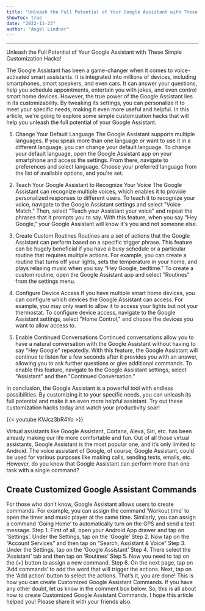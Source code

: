 ```yaml
---
title: "Unleash the Full Potential of Your Google Assistant with These Simple Customization Hacks!"
ShowToc: true 
date: "2022-11-23"
author: "Angel Lindner"
---
```

*****
Unleash the Full Potential of Your Google Assistant with These Simple Customization Hacks!

The Google Assistant has been a game-changer when it comes to voice-activated smart assistants. It is integrated into millions of devices, including smartphones, smart speakers, and even cars. It can answer your questions, help you schedule appointments, entertain you with jokes, and even control smart home devices. However, the true power of the Google Assistant lies in its customizability. By tweaking its settings, you can personalize it to meet your specific needs, making it even more useful and helpful. In this article, we're going to explore some simple customization hacks that will help you unleash the full potential of your Google Assistant.

1. Change Your Default Language
The Google Assistant supports multiple languages. If you speak more than one language or want to use it in a different language, you can change your default language. To change your default language, open the Google Assistant app on your smartphone and access the settings. From there, navigate to preferences and select language. Choose your preferred language from the list of available options, and you're set.

2. Teach Your Google Assistant to Recognize Your Voice
The Google Assistant can recognize multiple voices, which enables it to provide personalized responses to different users. To teach it to recognize your voice, navigate to the Google Assistant settings and select "Voice Match." Then, select "Teach your Assistant your voice" and repeat the phrases that it prompts you to say. With this feature, when you say "Hey Google," your Google Assistant will know it's you and not someone else.

3. Create Custom Routines
Routines are a set of actions that the Google Assistant can perform based on a specific trigger phrase. This feature can be hugely beneficial if you have a busy schedule or a particular routine that requires multiple actions. For example, you can create a routine that turns off your lights, sets the temperature in your home, and plays relaxing music when you say "Hey Google, bedtime." To create a custom routine, open the Google Assistant app and select "Routines" from the settings menu.

4. Configure Device Access
If you have multiple smart home devices, you can configure which devices the Google Assistant can access. For example, you may only want to allow it to access your lights but not your thermostat. To configure device access, navigate to the Google Assistant settings, select "Home Control," and choose the devices you want to allow access to.

5. Enable Continued Conversations
Continued conversations allow you to have a natural conversation with the Google Assistant without having to say "Hey Google" repeatedly. With this feature, the Google Assistant will continue to listen for a few seconds after it provides you with an answer, allowing you to ask further questions or give additional commands. To enable this feature, navigate to the Google Assistant settings, select "Assistant" and then "Continued Conversation."

In conclusion, the Google Assistant is a powerful tool with endless possibilities. By customizing it to your specific needs, you can unleash its full potential and make it an even more helpful assistant. Try out these customization hacks today and watch your productivity soar!

{{< youtube KVJcz3bR4Yo >}} 



Virtual assistants like Google Assistant, Cortana, Alexa, Siri, etc. has been already making our life more comfortable and fun. Out of all those virtual assistants, Google Assistant is the most popular one, and it’s only limited to Android.
The voice assistant of Google, of course, Google Assistant, could be used for various purposes like making calls, sending texts, emails, etc. However, do you know that Google Assistant can perform more than one task with a single command?

 
## Create Customized Google Assistant Commands


For those who don’t know, Google Assistant allows users to create commands. For example, you can assign the command ‘Workout time’ to open the timer and music player at the same time. Similarly, you can assign a command ‘Going Home’ to automatically turn on the GPS and send a text message.
Step 1. First of all, open your Android App drawer and tap on ‘Settings’. Under the Settings, tap on the ‘Google’
Step 2. Now tap on the “Account Services” and then tap on “Search, Assistant & Voice”
Step 3. Under the Settings, tap on the ‘Google Assistant’
Step 4. There select the ‘Assistant’ tab and then tap on ‘Routines’
Step 5. Now you need to tap on the (+) button to assign a new command.
Step 6. On the next page, tap on ‘Add commands’ to add the word that will trigger the actions. Next, tap on the ‘Add action’ button to select the actions.
That’s it, you are done! This is how you can create Customized Google Assistant Commands. If you have any other doubt, let us know in the comment box below.
So, this is all about how to create Customized Google Assistant Commands. I hope this article helped you! Please share it with your friends also.




